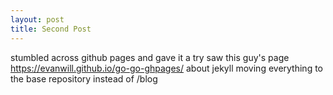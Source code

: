```yaml
---
layout: post
title: Second Post
---
```


stumbled across github pages and gave it a try
saw this guy's page https://evanwill.github.io/go-go-ghpages/ about jekyll
moving everything to the base repository instead of /blog

